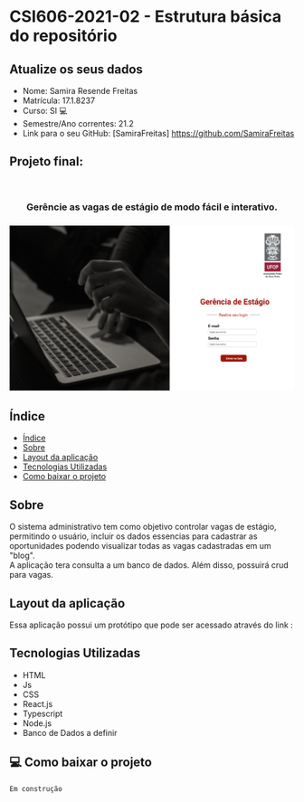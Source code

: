 # **CSI606-2021-02 - Estrutura básica do repositório**

## Atualize os seus dados

- Nome: Samira Resende Freitas 
- Matrícula: 17.1.8237
- Curso: SI 💻 
- Semestre/Ano correntes: 21.2
- Link para o seu GitHub: [SamiraFreitas] https://github.com/SamiraFreitas

## Projeto final: 
<br>
<h3 align="center">
    Gerêncie as vagas de estágio de modo fácil e interativo. <h3>

<img src="./capa.png" alt="Logo">
<br>

##  Índice
- [Índice](#-índice)
- [Sobre](#-sobre)
- [Layout da aplicação](#-layout-da-aplicação)
- [ Tecnologias Utilizadas](#-tecnologias-utilizadas)
- [Como baixar o projeto](#-como-baixar-o-projeto)


## Sobre 
O sistema administrativo tem como objetivo controlar vagas de estágio, permitindo o usuário, incluir os dados essencias para cadastrar as oportunidades podendo visualizar todas as vagas cadastradas em um "blog".  
A aplicação tera consulta a um banco de dados. Além disso, possuirá crud para vagas. 

## Layout da aplicação

Essa aplicação possui um protótipo que pode ser acessado através do link  : 


##  Tecnologias Utilizadas 
- HTML  
- Js
- CSS
- React.js
- Typescript
- Node.js
- Banco de Dados a definir 
## 💻 Como baixar o projeto 

```bash
Em construção

```


